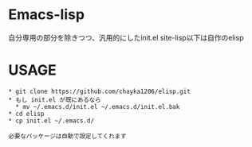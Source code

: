 # Emacs-lisp
自分専用の部分を除きつつ、汎用的にしたinit.el
site-lisp以下は自作のelisp
# USAGE
    * git clone https://github.com/chayka1206/elisp.git
    * もし init.el が既にあるなら
      * mv ~/.emacs.d/init.el ~/.emacs.d/init.el.bak
    * cd elisp
    * cp init.el ~/.emacs.d/
    
    必要なパッケージは自動で設定してくれます

